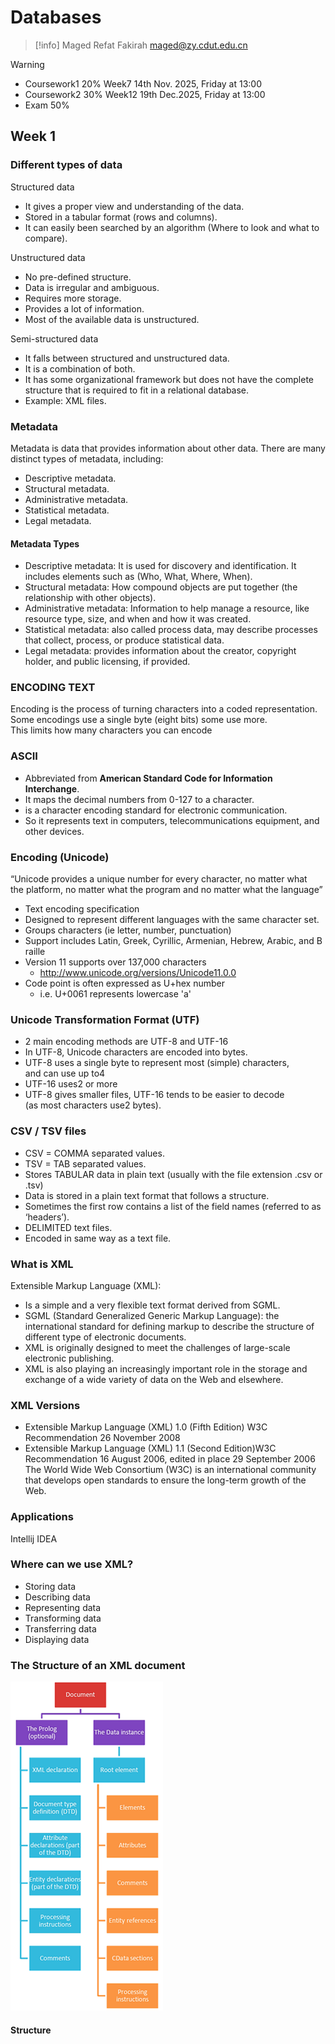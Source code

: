 # Databases

> [!info]
Maged Refat Fakirah maged@zy.cdut.edu.cn

> [!warning]
> - Coursework1 20% Week7 14th Nov. 2025, Friday at 13:00
> - Coursework2 30% Week12 19th Dec.2025, Friday at 13:00
> - Exam 50%

## Week 1

### Different types of data

Structured data
- It gives a proper view and understanding of the data.
- Stored in a tabular format (rows and columns).
- It can easily been searched by an algorithm (Where to look and what to compare).

Unstructured data
- No pre-defined structure.
- Data is irregular and ambiguous.
- Requires more storage.
- Provides a lot of information.
- Most of the available data is unstructured.

Semi-structured data
- It falls between structured and unstructured data.
- It is a combination of both.
- It has some organizational framework but does not have the complete structure that is required to fit in a relational database.
- Example: XML files.

### Metadata

Metadata is data that provides information about other data.
There are many distinct types of metadata, including:
- Descriptive metadata.
- Structural metadata.
- Administrative metadata.
- Statistical metadata.
- Legal metadata.

#### Metadata Types 
- Descriptive metadata: It is used for discovery and identification. It includes elements such as (Who, What, Where, When). 
- Structural metadata: How compound objects are put together (the relationship with other objects). 
- Administrative metadata: Information to help manage a resource, like resource type, size, and when and how it was created. 
- Statistical metadata: also called process data, may describe processes that collect, process, or produce statistical data. 
- Legal metadata: provides information about the creator, copyright holder, and public licensing, if provided.
### ENCODING TEXT
Encoding is the process of turning characters into a coded representation.  
Some encodings use a single byte (eight bits) some use more.  
This limits how many characters you can encode
### ASCII
- Abbreviated from **American Standard Code for Information Interchange**. 
- It maps the decimal numbers from 0-127 to a character. 
- is a character encoding standard for electronic communication. 
- So it represents text in computers, telecommunications equipment, and other devices.
### Encoding (Unicode)
“Unicode provides a unique number for every character, no matter what the platform, no matter what the program and no matter what the language”
- Text encoding specification
- Designed to represent different languages with the same character set.
- Groups characters (ie letter, number, punctuation)
- Support includes Latin, Greek, Cyrillic, Armenian, Hebrew, Arabic, and Braille
- Version 11 supports over 137,000 characters
    - http://www.unicode.org/versions/Unicode11.0.0
- Code point is often expressed as U+hex number
    - i.e. U+0061 represents lowercase 'a'
### Unicode Transformation Format (UTF)
- 2 main encoding methods are UTF-8 and UTF-16
- In UTF-8, Unicode characters are encoded into bytes.
- UTF-8 uses a single byte to represent most (simple) characters, and can use up to4
- UTF-16 uses2 or more
- UTF-8 gives smaller files, UTF-16 tends to be easier to decode (as most characters use2 bytes).
### CSV / TSV files
- CSV = COMMA separated values. 
- TSV = TAB separated values. 
- Stores TABULAR data in plain text (usually with the file extension .csv or .tsv) 
- Data is stored in a plain text format that follows a structure. 
- Sometimes the first row contains a list of the field names (referred to as ‘headers’). 
- DELIMITED text files. 
- Encoded in same way as a text file.
### What is XML
Extensible Markup Language (XML): 
- Is a simple and a very flexible text format derived from SGML. 
- SGML (Standard Generalized Generic Markup Language): 
    the international standard for defining markup to describe the structure of different type of electronic documents. 
- XML is originally designed to meet the challenges of large-scale electronic publishing. 
- XML is also playing an increasingly important role in the storage and exchange of a wide variety of data on the Web and elsewhere.
### XML Versions
- Extensible Markup Language (XML) 1.0 (Fifth Edition) W3C Recommendation 26 November 2008
- Extensible Markup Language (XML) 1.1 (Second Edition)W3C Recommendation 16 August 2006, edited in place 29 September 2006
The World Wide Web Consortium (W3C) is an international community that develops open standards to ensure the long-term growth of the Web.
### Applications
Intellij IDEA
### Where can we use XML?
- Storing data
- Describing data
- Representing data
- Transforming data
- Transferring data
- Displaying data
### The Structure of an XML document
![](./img/db-img1.png)
#### Structure

